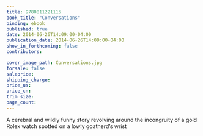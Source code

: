 ```yaml
---
title: 9780811221115
book_title: "Conversations"
binding: ebook
published: true
date: 2014-06-26T14:09:00-04:00
publication_date: 2014-06-26T14:09:00-04:00
show_in_forthcoming: false
contributors:

cover_image_path: Conversations.jpg
forsale: false
saleprice:
shipping_charge:
price_us:
price_cn:
trim_size:
page_count:
---
```

A cerebral and wildly funny story revolving around the incongruity of a gold Rolex watch spotted on a lowly goatherd’s wrist

